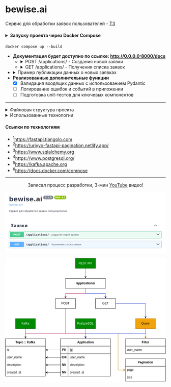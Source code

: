 # bewise.ai

Сервис для обработки заявок пользователей - [ТЗ](./data/TestTask.pdf)

<h4>
<details>
<summary>Запуску проекта через Docker Compose</summary>
<pre>docker -v  # Docker version 27.4.1, build b9d17ea</pre>
</details>
</h4>

```commandline
docker compose up --build
```

- <strong>Документация будет доступно по ссылке: http://0.0.0.0:8000/docs</strong>
  - <details>
    <summary>POST /applications/ - Создания новой заявки</summary>
    <pre>
    curl -X 'POST' \
      'http://0.0.0.0:8000/applications/' \
      -H 'accept: application/json' \
      -H 'Content-Type: application/json' \
      -d '{
      "user_name": "Alice",
      "description": "SHA256:ZFYiILDZ0FYvzlweLAn2ORxYTicw5CeMwlq7XiSNKWs"
    }'
    ---
    {
      "id": 1,
      "user_name": "Alice",
      "description": "SHA256:ZFYiILDZ0FYvzlweLAn2ORxYTicw5CeMwlq7XiSNKWs",
      "created_at": "2025-01-16T10:35:11.332005"
    }
    </pre>
    </details>
  - <details>
    <summary>GET /applications/ - Получения списка заявок</summary>
    <pre>
    curl -X 'GET' \
      'http://0.0.0.0:8000/applications/?page=1&size=20' \
      -H 'accept: application/json'
    ---
    {
      "items": [
        {
          "id": 3,
          "user_name": "Eve",
          "description": "SHA256:C1gQKS4BZ/IiKM7FnTPADiRWhtGfdz5GLKh2C3ZCTFY",
          "created_at": "2025-01-16T10:36:24.974006"
        },
        {
          "id": 2,
          "user_name": "Bob",
          "description": "SHA256:cmCfuncROD87w/sHAYeCD8rMAZC1Ll6omubAm2R5UBs",
          "created_at": "2025-01-16T10:36:08.964033"
        },
        {
          "id": 1,
          "user_name": "Alice",
          "description": "SHA256:ZFYiILDZ0FYvzlweLAn2ORxYTicw5CeMwlq7XiSNKWs",
          "created_at": "2025-01-16T10:35:11.332005"
        }
      ],
      "total": 3,
      "page": 1,
      "size": 20,
      "pages": 1
    }
    </pre>
    </details>
- <details>
  <summary>Пример публикации данных о новых заявках</summary>
  <pre>
  docker compose exec -it bewise.ai-broker bash
  broker:/$ ./opt/kafka/bin/kafka-console-consumer.sh --bootstrap-server broker:9092 --topic Kafka
  ---
  {"id": 1, "user_name": "Alice", "description": "SHA256:ZFYiILDZ0FYvzlweLAn2ORxYTicw5CeMwlq7XiSNKWs", "created_at": "2025-01-16 10:35:11.332005"}
  {"id": 2, "user_name": "Bob", "description": "SHA256:cmCfuncROD87w/sHAYeCD8rMAZC1Ll6omubAm2R5UBs", "created_at": "2025-01-16 10:36:08.964033"}
  {"id": 3, "user_name": "Eve", "description": "SHA256:C1gQKS4BZ/IiKM7FnTPADiRWhtGfdz5GLKh2C3ZCTFY", "created_at": "2025-01-16 10:36:24.974006"}
  </pre>
  </details>
- <strong>Реализованные дополнительные функции</strong>
  - [x] Валидация входящих данных с использованием Pydantic
  - [ ] Логирование ошибок и событий в приложении
  - [ ] Подготовка unit-тестов для ключевых компонентов

---
<details>
<summary>Файловая структура проекта</summary>
<pre>
tree -a -I ".venv|__pycache__|__init__.py|.idea|.pytest_cache|data" --dirsfirst
.
├── deploy
│   ├── docker
│   │   └── restapi
│   └── secrets
│       ├── .env-kafka
│       ├── .env-postgres
│       └── .env-restapi
├── src
│   ├── core
│   │   ├── config.py
│   │   └── dependencies.py
│   ├── database
│   │   ├── app.py
│   │   ├── crud.py
│   │   └── models.py
│   ├── datastream
│   │   ├── app.py
│   │   └── publication.py
│   ├── routers
│   │   ├── application.py
│   │   ├── dependencies.py
│   │   └── schemas.py
│   └── main.py
├── docker-compose.yml
├── README.md
└── requirements.txt
</pre>
</details>

<details>
<summary>Использованные технологии</summary>
<ul>
  <li>FastAPI<sup>1</sup></li>
  <li>FastAPI Paginations<sup>2</sup></li>
  <li>SQLAlchemy<sup>3</sup></li>
  <li>PostgreSQL<sup>4</sup></li>
  <li>Kafka<sup>4</sup></li>
  <li>Docker Compose<sup>6</sup></li>
</ul>
</details>

#### Ссылки по технологиям
- <sup>1</sup>https://fastapi.tiangolo.com
- <sup>2</sup>https://uriyyo-fastapi-pagination.netlify.app/
- <sup>3</sup>https://www.sqlalchemy.org
- <sup>4</sup>https://www.postgresql.org/
- <sup>5</sup>https://kafka.apache.org
- <sup>6</sup>https://docs.docker.com/compose

---
<p align="center">Записал процесс разработки, 3-мин <a href="https://youtu.be/sS-v0bNf-ag">YouTube</a> видео!</p>
<p align="center"><img src="./data/rest-api.png" /></p>
<p align="center"><img src="./data/Diagram.drawio.png" /></p>
